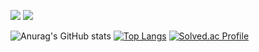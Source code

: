 <img src="https://img.shields.io/badge/Python-4D7AA8?style=for-the-badge&logo=python&logoColor=white"> <img src="https://img.shields.io/badge/C%2B%2B-00599C?style=for-the-badge&logo=c%2B%2B&logoColor=white"/>

![Anurag's GitHub stats](https://github-readme-stats.vercel.app/api?username=twilightyear&show_icons=true&theme=radical)
[![Top Langs](https://github-readme-stats.vercel.app/api/top-langs/?username=twilightyear&langs_count=10&layout=compact&theme=dark)](https://github.com/twilightyear/twilightyear)﻿
[![Solved.ac Profile](http://mazassumnida.wtf/api/v2/generate_badge?boj=vermillion1696)](https://solved.ac/vermillion1696/)
